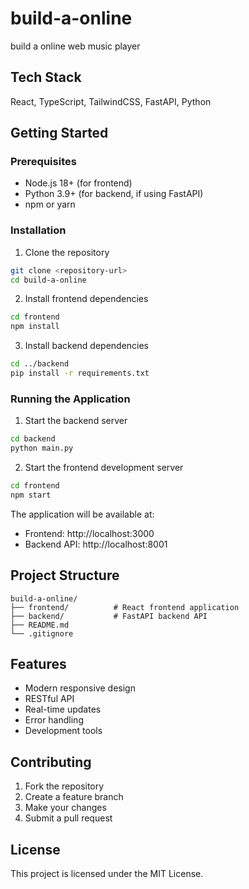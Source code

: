 # build-a-online

build a online web music player

## Tech Stack

React, TypeScript, TailwindCSS, FastAPI, Python

## Getting Started

### Prerequisites

- Node.js 18+ (for frontend)
- Python 3.9+ (for backend, if using FastAPI)
- npm or yarn

### Installation

1. Clone the repository
```bash
git clone <repository-url>
cd build-a-online
```

2. Install frontend dependencies
```bash
cd frontend
npm install
```

3. Install backend dependencies
```bash
cd ../backend
pip install -r requirements.txt
```

### Running the Application

1. Start the backend server
```bash
cd backend
python main.py
```

2. Start the frontend development server
```bash
cd frontend
npm start
```

The application will be available at:
- Frontend: http://localhost:3000
- Backend API: http://localhost:8001

## Project Structure

```
build-a-online/
├── frontend/          # React frontend application
├── backend/           # FastAPI backend API
├── README.md
└── .gitignore
```

## Features

- Modern responsive design
- RESTful API
- Real-time updates
- Error handling
- Development tools

## Contributing

1. Fork the repository
2. Create a feature branch
3. Make your changes
4. Submit a pull request

## License

This project is licensed under the MIT License.
